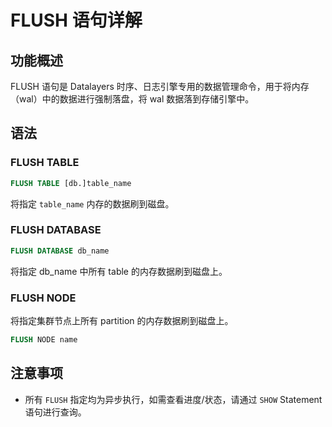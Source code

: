 # FLUSH  语句详解

## 功能概述
FLUSH 语句是 Datalayers 时序、日志引擎专用的数据管理命令，用于将内存（wal）中的数据进行强制落盘，将 wal 数据落到存储引擎中。

## 语法

### FLUSH TABLE

```SQL
FLUSH TABLE [db.]table_name
```

将指定 `table_name` 内存的数据刷到磁盘。

### FLUSH DATABASE

```SQL
FLUSH DATABASE db_name
```

将指定 db_name 中所有 table 的内存数据刷到磁盘上。

### FLUSH NODE

将指定集群节点上所有 partition 的内存数据刷到磁盘上。

```SQL
FLUSH NODE name
```

## 注意事项

* 所有 `FLUSH` 指定均为异步执行，如需查看进度/状态，请通过 `SHOW` Statement 语句进行查询。
